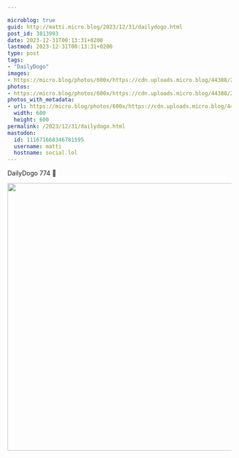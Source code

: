 ```yaml
---

microblog: true
guid: http://matti.micro.blog/2023/12/31/dailydogo.html
post_id: 3813993
date: 2023-12-31T00:13:31+0200
lastmod: 2023-12-31T00:13:31+0200
type: post
tags:
- "DailyDogo"
images:
- https://micro.blog/photos/600x/https://cdn.uploads.micro.blog/44388/2023/09521a9336a447dfb16e77c9d9c24451.jpg
photos:
- https://micro.blog/photos/600x/https://cdn.uploads.micro.blog/44388/2023/09521a9336a447dfb16e77c9d9c24451.jpg
photos_with_metadata:
- url: https://micro.blog/photos/600x/https://cdn.uploads.micro.blog/44388/2023/09521a9336a447dfb16e77c9d9c24451.jpg
  width: 600
  height: 600
permalink: /2023/12/31/dailydogo.html
mastodon:
  id: 111671668346781595
  username: matti
  hostname: social.lol
---
```

DailyDogo 774 🐶

<img src="/media/uploads/2023/09521a9336a447dfb16e77c9d9c24451.jpg" width="600" height="600" alt="" />
